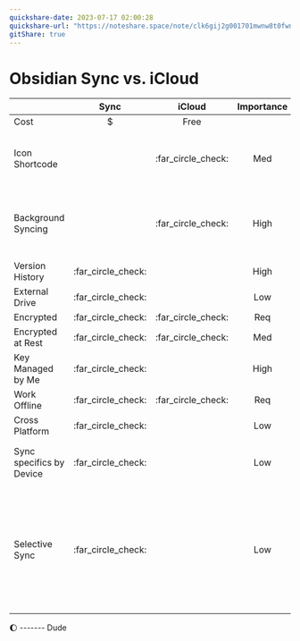 ```yaml
---
quickshare-date: 2023-07-17 02:00:28
quickshare-url: "https://noteshare.space/note/clk6gij2g001701mwnw8t0fwn#5k62fgCmcsTnPJ7MLzQTXh9NwM2Q+Yf8PRDdcM6yp4A"
gitShare: true
---
```

# Obsidian Sync vs. iCloud

|                          |        Sync        |       iCloud       | Importance | Comments                                                                                                 |
| ------------------------ |:------------------:|:------------------:|:----------:| -------------------------------------------------------------------------------------------------------- |
| Cost                     |         $          |        Free        |            |                                                                                                          |
| Icon Shortcode           |                    | :far_circle_check: |    Med     | A tool I would love to use without hassle                                                                |
| Background Syncing       |                    | :far_circle_check: |    High    | Obsidean Sync only syncs when the app is open                                                            |
| Version History          | :far_circle_check: |                    |    High    |                                                                                                          |
| External Drive           | :far_circle_check: |                    |    Low     |                                                                                                          |
| Encrypted                | :far_circle_check: | :far_circle_check: |    Req     |                                                                                                          |
| Encrypted at Rest        |         :far_circle_check:           | :far_circle_check: |    Med     |                                                                                                          |
| Key Managed by Me        | :far_circle_check: |                    |    High    |                                                                                                          |
| Work Offline             | :far_circle_check: | :far_circle_check: |    Req     |                                                                                                          |
| Cross Platform           | :far_circle_check: |                    |    Low     |                                                                                                          |
| Sync specifics by Device | :far_circle_check: |                    |    Low     | Actually, a little annoying for me.                                                                      |
| Selective Sync           | :far_circle_check: |                    |    Low     | Space isn't a issue so not warranted for that purpose. Sync does not allow it from a folder in .obsidian |

:moon: -------
Dude

